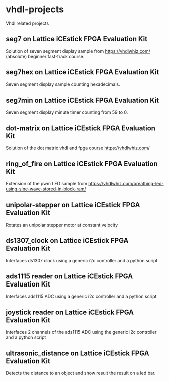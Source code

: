 # vhdl-projects
Vhdl related projects

## seg7 on Lattice iCEstick FPGA Evaluation Kit
Solution of seven segment display sample from 
https://vhdlwhiz.com/ 
(absolute) beginner fast-track course.

## seg7hex on Lattice iCEstick FPGA Evaluation Kit
Seven segment display sample counting hexadecimals.

## seg7min on Lattice iCEstick FPGA Evaluation Kit
Seven segment display minute timer counting from 59 to 0.

## dot-matrix on Lattice iCEstick FPGA Evaluation Kit
Solution of the dot matrix vhdl and fpga course 
https://vhdlwhiz.com/ 

## ring_of_fire on Lattice iCEstick FPGA Evaluation Kit
Extension of the pwm LED sample from 
https://vhdlwhiz.com/breathing-led-using-sine-wave-stored-in-block-ram/

## unipolar-stepper on Lattice iCEstick FPGA Evaluation Kit
Rotates an unipolar stepper motor at constant velocity

## ds1307_clock on Lattice iCEstick FPGA Evaluation Kit
Interfaces ds1307 clock using a generic i2c controller and a python script

## ads1115 reader on Lattice iCEstick FPGA Evaluation Kit
Interfaces ads1115 ADC using a generic i2c controller and a python script

## joystick reader on Lattice iCEstick FPGA Evaluation Kit
Interfaces 2 channels of the ads1115 ADC using the generic i2c controller and a python script

## ultrasonic_distance on Lattice iCEstick FPGA Evaluation Kit
Detects the distance to an object and show result the result on a led bar.
